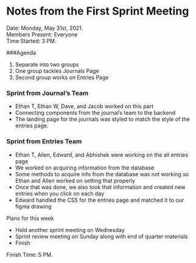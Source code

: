 # Notes from the First Sprint Meeting
Date: Monday, May 31st, 2021.      
Members Present: Everyone    
Time Started: 3 PM.   

###Agenda
1. Separate into two groups
2. One group tackles Journals Page
3. Second group works on Entries Page

### Sprint from Journal’s Team
- Ethan T, Ethan W, Dave, and Jacob worked on this part
- Connecting components from the journal’s team to the backend
- The landing page for the journals was styled to match the style of the entries page.

### Sprint from Entries Team
- Ethan T, Allen, Edward, and Abhishek were working on the all entries page
- We worked on acquiring information from the database
- Some methods to acquire info from the database was not working so Ethan and Allen worked on setting that properly
- Once that was done, we also took that information and created new entries when you click on each day
- Edward handled the CSS for the entries page and matched it to our figma drawing

Plans for this week
 - Hold another sprint meeting on Wednesday
 - Sprint review meeting on Sunday along with end of quarter materials
 - Finish 
 
Finish Time: 5 PM. 
